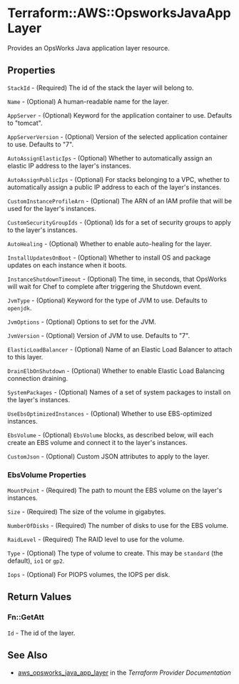 # Terraform::AWS::OpsworksJavaAppLayer

Provides an OpsWorks Java application layer resource.

## Properties

`StackId` - (Required) The id of the stack the layer will belong to.

`Name` - (Optional) A human-readable name for the layer.

`AppServer` - (Optional) Keyword for the application container to use. Defaults to "tomcat".

`AppServerVersion` - (Optional) Version of the selected application container to use. Defaults to "7".

`AutoAssignElasticIps` - (Optional) Whether to automatically assign an elastic IP address to the layer's instances.

`AutoAssignPublicIps` - (Optional) For stacks belonging to a VPC, whether to automatically assign a public IP address to each of the layer's instances.

`CustomInstanceProfileArn` - (Optional) The ARN of an IAM profile that will be used for the layer's instances.

`CustomSecurityGroupIds` - (Optional) Ids for a set of security groups to apply to the layer's instances.

`AutoHealing` - (Optional) Whether to enable auto-healing for the layer.

`InstallUpdatesOnBoot` - (Optional) Whether to install OS and package updates on each instance when it boots.

`InstanceShutdownTimeout` - (Optional) The time, in seconds, that OpsWorks will wait for Chef to complete after triggering the Shutdown event.

`JvmType` - (Optional) Keyword for the type of JVM to use. Defaults to `openjdk`.

`JvmOptions` - (Optional) Options to set for the JVM.

`JvmVersion` - (Optional) Version of JVM to use. Defaults to "7".

`ElasticLoadBalancer` - (Optional) Name of an Elastic Load Balancer to attach to this layer.

`DrainElbOnShutdown` - (Optional) Whether to enable Elastic Load Balancing connection draining.

`SystemPackages` - (Optional) Names of a set of system packages to install on the layer's instances.

`UseEbsOptimizedInstances` - (Optional) Whether to use EBS-optimized instances.

`EbsVolume` - (Optional) `EbsVolume` blocks, as described below, will each create an EBS volume and connect it to the layer's instances.

`CustomJson` - (Optional) Custom JSON attributes to apply to the layer.

### EbsVolume Properties

`MountPoint` - (Required) The path to mount the EBS volume on the layer's instances.

`Size` - (Required) The size of the volume in gigabytes.

`NumberOfDisks` - (Required) The number of disks to use for the EBS volume.

`RaidLevel` - (Required) The RAID level to use for the volume.

`Type` - (Optional) The type of volume to create. This may be `standard` (the default), `io1` or `gp2`.

`Iops` - (Optional) For PIOPS volumes, the IOPS per disk.


## Return Values

### Fn::GetAtt

`Id` - The id of the layer.

## See Also

* [aws_opsworks_java_app_layer](https://www.terraform.io/docs/providers/aws/r/opsworks_java_app_layer.html) in the _Terraform Provider Documentation_
